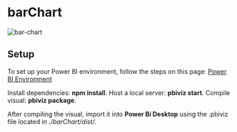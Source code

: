 # barChart

![bar-chart](https://i.imgur.com/kM1rNMm.png)

## Setup

To set up your Power BI environment, follow the steps on this page: 
[Power BI Environment](https://docs.microsoft.com/en-us/power-bi/developer/custom-visual-develop-tutorial)

Install dependencies: **npm install**.
Host a local server: **pbiviz start**.
Compile visual: **pbiviz package**.

After compiling the visual, import it into **Power Bi Desktop** using the .pbiviz file located in *./barChart/dist/*.